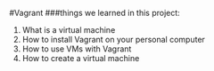 #Vagrant
###things we learned in this project:
1. What is a virtual machine
2. How to install Vagrant on your personal computer
3. How to use VMs with Vagrant
4. How to create a virtual machine
